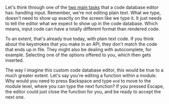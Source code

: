 Let's think through one of the [two main tasks](/daily/2025-01-03) that a code
database editor has: handling input. Remember, we're not editing plain text.
What we type, doesn't need to show up exactly on the screen like we type it. It
just needs to tell the editor what we expect to show up in the code database.
Which means, input code can have a totally different format than rendered code.

To an extent, that's already true today, with plain text code. If you think
about the keystrokes that you make in an API, they don't match the code that
ends up in file. They might also be dealing with autocomplete, for example.
Selecting one of the options offered to you, which then gets inserted.

The way I imagine this custom code database editor, this would be true to a much
greater extent. Let's say you're editing a function within a module. Why would
you need to press Backspace and type `end` to move to the module level, where
you can type the next function? If you pressed Escape, the editor could just
close the function for you, and be ready to accept the next one.
